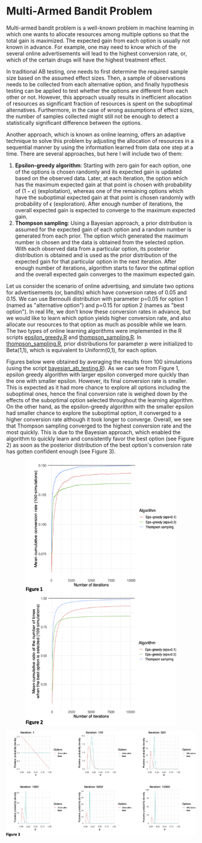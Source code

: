 # Multi-Armed Bandit Problem

Multi-armed bandit problem is a well-known problem in machine learning in which one wants to allocate resources among multiple options so that the total gain is maximized. The expected gain from each option is usually not known in advance. For example, one may need to know which of the several online advertisements will lead to the highest conversion rate, or, which of the certain drugs will have the highest treatment effect. 

In traditional AB testing, one needs to first determine the required sample size based on the assumed effect sizes. Then, a sample of observations needs to be collected from each alternative option, and finally hypothesis testing can be applied to test whether the options are different from each other or not. However, this approach usually results in inefficient allocation of resources as significant fraction of resources is spent on the suboptimal alternatives. Furthermore, in the case of wrong assumptions of effect sizes, the number of samples collected might still not be enough to detect a statistically significant difference between the options.

Another approach, which is known as online learning, offers an adaptive technique to solve this problem by adjusting the allocation of resources in a sequential manner by using the information learned from data one step at a time. There are several approaches, but here I will include two of them:

1) __Epsilon-greedy algorithm__: Starting with zero gain for each option, one of the options is chosen randomly and its expected gain is updated based on the observed data. Later, at each iteration, the option which has the maximum expected gain at that point is chosen with probability of ($1 - \epsilon$) (exploitation), whereas one of the remaining options which have the suboptimal expected gain at that point is chosen randomly with probability of $\epsilon$ (exploration). After enough number of iterations, the overall expected gain is expected to converge to the maximum expected gain.
2) __Thompson sampling__: Using a Bayesian approach, a prior distribution is assumed for the expected gain of each option and a random number is generated from each prior. The option which generated the maximum number is chosen and the data is obtained from the selected option. With each observed data from a particular option, its posterior distribution is obtained and is used as the prior distribution of the expected gain for that particular option in the next iteration. After enough number of iterations, algorithm starts to favor the optimal option and the overall expected gain converges to the maximum expected gain. 

Let us consider the scenario of online advertising, and simulate two options for advertisements (or, bandits) which have conversion rates of 0.05 and 0.15. We can use Bernoulli distribution with parameter p=0.05 for option 1 (named as "alternative option") and p=0.15 for option 2 (names as "best option").
In real life, we don't know these conversion rates in advance, but we would like to learn which option yields higher conversion rate, and also allocate our resources to that option as much as possible while we learn. The two types of online learning algorithms were implemented in the R scripts [epsilon_greedy.R](https://github.com/topahande/multi-armed-bandit/blob/main/epsilon_greedy.R) and [thompson_sampling.R](https://github.com/topahande/multi-armed-bandit/blob/main/thompson_sampling.R). In [thompson_sampling.R](https://github.com/topahande/multi-armed-bandit/blob/main/thompson_sampling.R), prior distributions for parameter p were initialized to Beta(1,1), which is equivalent to Uniform(0,1), for each option.

Figures below were obtained by averaging the results from 100 simulations (using the script [bayesian_ab_testing.R](https://github.com/topahande/multi-armed-bandit/blob/main/bayesian_ab_testing.R)). As we can see from Figure 1, epsilon greedy algorithm with larger epsilon converged more quickly than the one with smaller epsilon. However, its final conversion rate is smaller. This is expected as it had more chance to explore all options including the suboptimal ones, hence the final conversion rate is weighed down by the effects of the suboptimal option selected throughout the learning algorithm. On the other hand, as the epsilon-greedy algorithm with the smaller epsilon had smaller chance to explore the suboptimal option, it converged to a higher conversion rate although it took longer to converge. Overall, we see that Thompson sampling converged to the highest conversion rate and the most quickly. This is due to the Bayesian approach, which enabled the algorithm to quickly learn and consistently favor the best option (see Figure 2) as soon as the posterior distribution of the best option's conversion rate has gotten confident enough (see Figure 3).
<p align="center">
<img src="figure_1.png" width="400" height="350">
<img src="figure_2.png" width="400" height="350">
</p>

<p align="center">
<img src="figure_3.png" width="804">
</p>
